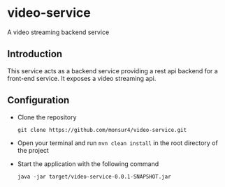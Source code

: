 # video-service
A video streaming backend service

## Introduction
This service acts as a backend service providing a rest api backend for a front-end service. It exposes a video streaming api.

## Configuration
- Clone the repository
  
      git clone https://github.com/monsur4/video-service.git
- Open your terminal and run ```mvn clean install``` in the root directory of the project
- Start the application with the following command
  
      java -jar target/video-service-0.0.1-SNAPSHOT.jar
